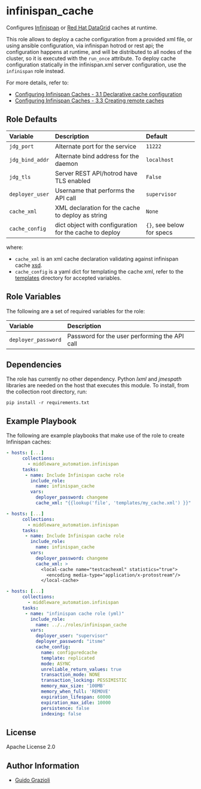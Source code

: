 infinispan_cache
================

Configures [Infinispan](https://infinispan.org/) or [Red Hat DataGrid](https://www.redhat.com/en/technologies/jboss-middleware/data-grid) caches at runtime.

This role allows to deploy a cache configuration from a provided xml file, or using ansible configuration, via infinispan hotrod or rest api; the configuration
happens at runtime, and will be distributed to all nodes of the cluster, so it is executed with the `run_once` attribute. To deploy cache configuration statically
in the infinispan.xml server configuration, use the `infinispan` role instead.

For more details, refer to:
* [Configuring Infinispan Caches - 3.1 Declarative cache configuration](https://infinispan.org/docs/stable/titles/configuring/configuring.html#declarative-cache-configuration_cache-configuration)
* [Configuring Infinispan Caches - 3.3 Creating remote caches](https://infinispan.org/docs/stable/titles/configuring/configuring.html#creating-remote-caches)


Role Defaults
-------------

| Variable | Description | Default |
|:---------|:------------|:--------|
|`jdg_port`| Alternate port for the service | `11222` |
|`jdg_bind_addr`| Alternate bind address for the daemon | `localhost` |
|`jdg_tls`| Server REST API/hotrod have TLS enabled | `False` |
|`deployer_user`| Username that performs the API call | `supervisor` |
|`cache_xml`| XML declaration for the cache to deploy as string | `None` |
|`cache_config`| dict object with configuration for the cache to deploy | `{}`, see below for specs |


where:

* `cache_xml` is an xml cache declaration validating against infinispan cache [xsd](https://infinispan.org/schemas/infinispan-config-12.1.xsd).
* `cache_config` is a yaml dict for templating the cache xml, refer to the [templates](templates/) directory for accepted variables.


Role Variables
--------------

The following are a set of required variables for the role:

| Variable | Description |
|:---------|:------------|
|`deployer_password`| Password for the user performing the API call |


Dependencies
------------

The role has currently no other dependency. Python _lxml_ and _jmespath_ libraries are needed on the host that executes this module.
To install, from the collection root directory, run:

    pip install -r requirements.txt


Example Playbook
----------------

The following are example playbooks that make use of the role to create Infinispan caches:

```yaml
- hosts: [...]
      collections:
        - middleware_automation.infinispan
      tasks:
       - name: Include Infinispan cache role
         include_role:
           name: infinispan_cache
         vars:
           deployer_password: changeme
           cache_xml: "{{lookup('file', 'templates/my_cache.xml') }}"
```

```yaml
- hosts: [...]
      collections:
        - middleware_automation.infinispan
      tasks:
       - name: Include Infinispan cache role
         include_role:
           name: infinispan_cache
         vars:
           deployer_password: changeme
           cache_xml: >
             <local-cache name="testcachexml" statistics="true">
               <encoding media-type="application/x-protostream"/>
             </local-cache>
```


```yaml
- hosts: [...]
      collections:
        - middleware_automation.infinispan
      tasks:
       - name: "infinispan cache role (yml)"
         include_role:
           name: ../../roles/infinispan_cache
         vars:
           deployer_user: "supervisor"
           deployer_password: "itsme"
           cache_config:
             name: configuredcache
             template: replicated
             mode: ASYNC
             unreliable_return_values: true
             transaction_mode: NONE
             transaction_locking: PESSIMISTIC
             memory_max_size: '100MB'
             memory_when_full: 'REMOVE'
             expiration_lifespan: 60000
             expiration_max_idle: 10000
             persistence: false
             indexing: false
```


License
-------

Apache License 2.0


Author Information
------------------

* [Guido Grazioli](https://github.com/guidograzioli)
